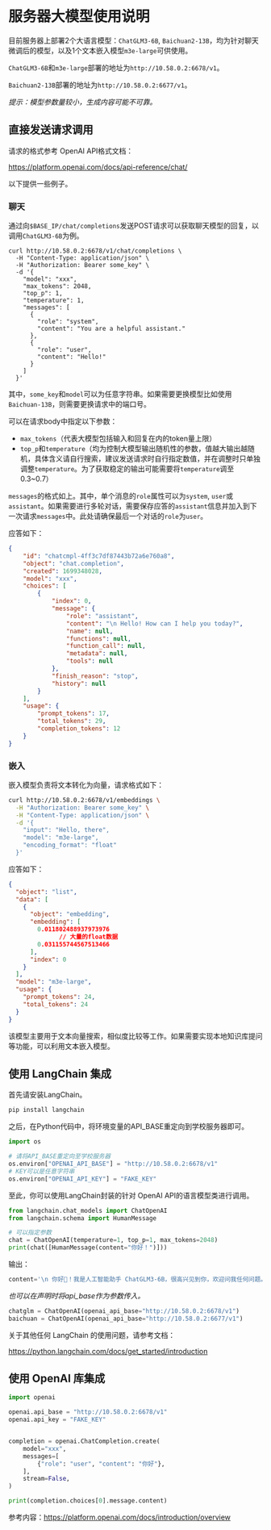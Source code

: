 # 服务器大模型使用说明

目前服务器上部署2个大语言模型：`ChatGLM3-6B`, `Baichuan2-13B`，均为针对聊天微调后的模型，以及1个文本嵌入模型`m3e-large`可供使用。

`ChatGLM3-6B`和`m3e-large`部署的地址为`http://10.58.0.2:6678/v1`。

`Baichuan2-13B`部署的地址为`http://10.58.0.2:6677/v1`。

*提示：模型参数量较小，生成内容可能不可靠。*



## 直接发送请求调用

请求的格式参考 OpenAI API格式文档：

https://platform.openai.com/docs/api-reference/chat/

以下提供一些例子。

### 聊天

通过向`$BASE_IP/chat/completions`发送POST请求可以获取聊天模型的回复，以调用`ChatGLM3-6B`为例。

```shell
curl http://10.58.0.2:6678/v1/chat/completions \
  -H "Content-Type: application/json" \
  -H "Authorization: Bearer some_key" \
  -d '{
    "model": "xxx",
    "max_tokens": 2048,
    "top_p": 1,
    "temperature": 1,
    "messages": [
      {
        "role": "system",
        "content": "You are a helpful assistant."
      },
      {
        "role": "user",
        "content": "Hello!"
      }
    ]
  }'
```

其中，`some_key`和`model`可以为任意字符串。如果需要更换模型比如使用`Baichuan-13B`，则需要更换请求中的端口号。

可以在请求body中指定以下参数：

- `max_tokens`（代表大模型包括输入和回复在内的token量上限）
- `top_p`和`temperature`（均为控制大模型输出随机性的参数，值越大输出越随机，具体含义请自行搜索，建议发送请求时自行指定数值，并在调整时只单独调整`temperature`。为了获取稳定的输出可能需要将`temperature`调至0.3~0.7）

`messages`的格式如上。其中，单个消息的`role`属性可以为`system`, `user`或`assistant`。如果需要进行多轮对话，需要保存应答的`assistant`信息并加入到下一次请求`messages`中。此处请确保最后一个对话的`role`为`user`。

应答如下：

```json
{
    "id": "chatcmpl-4ff3c7df87443b72a6e760a8",
    "object": "chat.completion",
    "created": 1699348028,
    "model": "xxx",
    "choices": [
        {
            "index": 0,
            "message": {
                "role": "assistant",
                "content": "\n Hello! How can I help you today?",
                "name": null,
                "functions": null,
                "function_call": null,
                "metadata": null,
                "tools": null
            },
            "finish_reason": "stop",
            "history": null
        }
    ],
    "usage": {
        "prompt_tokens": 17,
        "total_tokens": 29,
        "completion_tokens": 12
    }
}
```



### 嵌入

嵌入模型负责将文本转化为向量，请求格式如下：

```sh
curl http://10.58.0.2:6678/v1/embeddings \
  -H "Authorization: Bearer some_key" \
  -H "Content-Type: application/json" \
  -d '{
    "input": "Hello, there",
    "model": "m3e-large",
    "encoding_format": "float"
  }'
```

应答如下：

```json
{
  "object": "list",
  "data": [
    {
      "object": "embedding",
      "embedding": [
        0.011802488937973976
			  // 大量的float数据
        0.031155744567513466
      ],
      "index": 0
    }
  ],
  "model": "m3e-large",
  "usage": {
    "prompt_tokens": 24,
    "total_tokens": 24
  }
}
```

该模型主要用于文本向量搜索，相似度比较等工作。如果需要实现本地知识库提问等功能，可以利用文本嵌入模型。



## 使用 LangChain 集成

首先请安装LangChain。

```sh
pip install langchain
```

之后，在Python代码中，将环境变量的API_BASE重定向到学校服务器即可。

```python
import os

# 请将API_BASE重定向至学校服务器
os.environ["OPENAI_API_BASE"] = "http://10.58.0.2:6678/v1"
# KEY可以是任意字符串
os.environ["OPENAI_API_KEY"] = "FAKE_KEY"
```

至此，你可以使用LangChain封装的针对 OpenAI API的语言模型类进行调用。

```python
from langchain.chat_models import ChatOpenAI
from langchain.schema import HumanMessage

# 可以指定参数
chat = ChatOpenAI(temperature=1, top_p=1, max_tokens=2048)
print(chat([HumanMessage(content="你好！")]))
```

输出：

```python
content='\n 你好👋！我是人工智能助手 ChatGLM3-6B，很高兴见到你，欢迎问我任何问题。'
```

*也可以在声明时将api_base作为参数传入。*

```python
chatglm = ChatOpenAI(openai_api_base="http://10.58.0.2:6678/v1")
baichuan = ChatOpenAI(openai_api_base="http://10.58.0.2:6677/v1")
```



关于其他任何 LangChain 的使用问题，请参考文档：

https://python.langchain.com/docs/get_started/introduction



## 使用 OpenAI 库集成

```python
import openai

openai.api_base = "http://10.58.0.2:6678/v1"
openai.api_key = "FAKE_KEY"


completion = openai.ChatCompletion.create(
    model="xxx",
    messages=[
        {"role": "user", "content": "你好"},
    ],
    stream=False,
)

print(completion.choices[0].message.content)
```

参考内容：https://platform.openai.com/docs/introduction/overview